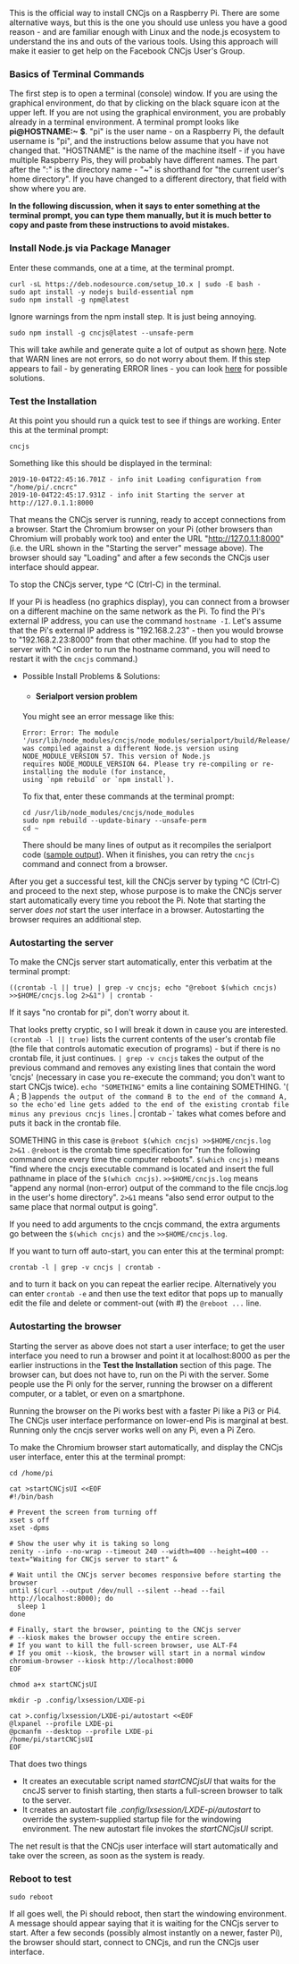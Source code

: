 This is the official way to install CNCjs on a Raspberry Pi.  There are some alternative ways, but this is the one you should use unless you have a good reason - and are familiar enough with Linux and the node.js ecosystem to understand the ins and outs of the various tools.  Using this approach will make it easier to get help on the Facebook CNCjs User's Group.

### Basics of Terminal Commands

The first step is to open a terminal (console) window.  If you are using the graphical environment, do that by clicking on the black square icon at the upper left.  If you are not using the graphical environment, you are probably already in a terminal environment.  A terminal prompt looks like **pi@HOSTNAME:~ $**.  "pi" is the user name - on a Raspberry Pi, the default username is "pi", and the instructions below assume that you have not changed that.  "HOSTNAME" is the name of the machine itself - if you have multiple Raspberry Pis, they will probably have different names.  The part after the ":" is the directory name - "\~" is shorthand for "the current user's home directory".  If you have changed to a different directory, that field with show where you are.

**In the following discussion, when it says to enter something at the terminal prompt, you can type them manually, but it is much better to copy and paste from these instructions to avoid mistakes.**

### Install Node.js via Package Manager

Enter these commands, one at a time, at the terminal prompt.

```
curl -sL https://deb.nodesource.com/setup_10.x | sudo -E bash -
sudo apt install -y nodejs build-essential npm
sudo npm install -g npm@latest
```

Ignore warnings from the npm install step.  It is just being annoying.

```
sudo npm install -g cncjs@latest --unsafe-perm
```
This will take awhile and generate quite a lot of output as shown [here](https://github.com/cncjs/cncjs/wiki/Setup-Guide:-Raspberry-Pi-%7C-Example-Output-from-Installation).  Note that WARN lines are not errors, so do not worry about them.  If this step appears to fail - by generating ERROR lines - you can look [here](https://github.com/cncjs/cncjs/wiki/Setup-Guide:-Raspberry-Pi-%7C-Installation-Problems-and-Solutions) for possible solutions.

### Test the Installation

At this point you should run a quick test to see if things are working.  Enter this at the terminal prompt:

```
cncjs
```
Something like this should be displayed in the terminal:
```
2019-10-04T22:45:16.701Z - info init Loading configuration from "/home/pi/.cncrc"
2019-10-04T22:45:17.931Z - info init Starting the server at http://127.0.1.1:8000
```
That means the CNCjs server is running, ready to accept connections from a browser.  Start the Chromium browser on your Pi (other browsers than Chromium will probably work too) and enter the URL "http://127.0.1.1:8000" (i.e. the URL shown in the "Starting the server" message above).  The browser should say "Loading" and after a few seconds the CNCjs user interface should appear.

To stop the CNCjs server, type ^C (Ctrl-C) in the terminal.

If your Pi is headless (no graphics display), you can connect from a browser on a different machine on the same network as the Pi.  To find the Pi's external IP address, you can use the command `hostname -I`.  Let's assume that the Pi's external IP address is "192.168.2.23" - then you would browse to "192.168.2.23:8000" from that other machine.  (If you had to stop the server with ^C in order to run the hostname command, you will need to restart it with the `cncjs` command.)

* Possible Install Problems & Solutions:

  * #### Serialport version problem

   You might see an error message like this:
   ```
   Error: Error: The module '/usr/lib/node_modules/cncjs/node_modules/serialport/build/Release/serialport.node'
   was compiled against a different Node.js version using NODE_MODULE_VERSION 57. This version of Node.js
   requires NODE_MODULE_VERSION 64. Please try re-compiling or re-installing the module (for instance,
   using `npm rebuild` or `npm install`).
   ```
   To fix that, enter these commands at the terminal prompt:
   ```
   cd /usr/lib/node_modules/cncjs/node_modules
   sudo npm rebuild --update-binary --unsafe-perm 
   cd ~   
   ```
   There should be many lines of output as it recompiles the serialport code ([sample output](https://github.com/cncjs/cncjs/wiki/Setup-Guide:-Raspberry-Pi-%7C-Output-from-npm-rebuild-serialport)).  When it finishes, you can retry the `cncjs` command and connect from a browser.

After you get a successful test, kill the CNCjs server by typing ^C (Ctrl-C) and proceed to the next step, whose purpose is to make the CNCjs server start automatically every time you reboot the Pi.  Note that starting the server *does not* start the user interface in a browser.  Autostarting the browser requires an additional step.


### Autostarting the server

To make the CNCjs server start automatically, enter this verbatim at the terminal prompt:

```
((crontab -l || true) | grep -v cncjs; echo "@reboot $(which cncjs) >>$HOME/cncjs.log 2>&1") | crontab -
```
If it says "no crontab for pi", don't worry about it.

That looks pretty cryptic, so I will break it down in cause you are interested.  `(crontab -l || true)` lists the current contents of the user's crontab file (the file that controls automatic execution of programs) - but if there is no crontab file, it just continues.  `| grep -v cncjs` takes the output of the previous command and removes any existing lines that contain the word 'cncjs' (necessary in case you re-execute the command; you don't want to start CNCjs twice).  `echo "SOMETHING"` emits a line containing SOMETHING.  '( A ; B )` appends the output of the command B to the end of the command A, so the echo'ed line gets added to the end of the existing crontab file minus any previous cncjs lines. `| crontab -` takes what comes before and puts it back in the crontab file.

SOMETHING in this case is `@reboot $(which cncjs) >>$HOME/cncjs.log 2>&1` .  `@reboot` is the crontab time specification for "run the following command once every time the computer reboots".  `$(which cncjs)` means "find where the cncjs executable command is located and insert the full pathname in place of the `$(which cncjs)`.  `>>$HOME/cncjs.log` means "append any normal (non-error) output of the command to the file cncjs.log in the user's home directory".  `2>&1` means "also send error output to the same place that normal output is going".

If you need to add arguments to the cncjs command, the extra arguments go between the `$(which cncjs)` and the `>>$HOME/cncjs.log`.

If you want to turn off auto-start, you can enter this at the terminal prompt:

```
crontab -l | grep -v cncjs | crontab -
```

and to turn it back on you can repeat the earlier recipe.  Alternatively you can enter `crontab -e` and then use the text editor that pops up to manually edit the file and delete or comment-out (with #) the `@reboot ...` line.


### Autostarting the browser

Starting the server as above does not start a user interface; to get the user interface you need to run a browser and point it at localhost:8000 as per the earlier instructions in the **Test the Installation** section of this page.  The browser can, but does not have to, run on the Pi with the server.  Some people use the Pi only for the server, running the browser on a different computer, or a tablet, or even on a smartphone.

Running the browser on the Pi works best with a faster Pi like a Pi3 or Pi4.  The CNCjs user interface performance on lower-end Pis is marginal at best.  Running only the cncjs server works well on any Pi, even a Pi Zero.

To make the Chromium browser start automatically, and display the CNCjs user interface, enter this at the terminal prompt:

```
cd /home/pi

cat >startCNCjsUI <<EOF
#!/bin/bash

# Prevent the screen from turning off
xset s off
xset -dpms

# Show the user why it is taking so long
zenity --info --no-wrap --timeout 240 --width=400 --height=400 --text="Waiting for CNCjs server to start" &

# Wait until the CNCjs server becomes responsive before starting the browser
until $(curl --output /dev/null --silent --head --fail http://localhost:8000); do
  sleep 1
done

# Finally, start the browser, pointing to the CNCjs server
# --kiosk makes the browser occupy the entire screen.
# If you want to kill the full-screen browser, use ALT-F4
# If you omit --kiosk, the browser will start in a normal window
chromium-browser --kiosk http://localhost:8000
EOF

chmod a+x startCNCjsUI

mkdir -p .config/lxsession/LXDE-pi

cat >.config/lxsession/LXDE-pi/autostart <<EOF
@lxpanel --profile LXDE-pi
@pcmanfm --desktop --profile LXDE-pi
/home/pi/startCNCjsUI
EOF
```
That does two things
* It creates an executable script named _startCNCjsUI_ that waits for the cncJS server to finish starting, then starts a full-screen browser to talk to the server.
* It creates an autostart file _.config/lxsession/LXDE-pi/autostart_ to override the system-supplied startup file for the windowing environment.  The new autostart file invokes the _startCNCjsUI_ script.

The net result is that the CNCjs user interface will start automatically and take over the screen, as soon as the system is ready.
### Reboot to test
```sudo reboot```

If all goes well, the Pi should reboot, then start the windowing environment.  A message should appear saying that it is waiting for the CNCjs server to start.  After a few seconds (possibly almost instantly on a newer, faster Pi), the browser should start, connect to CNCjs, and run the CNCjs user interface.